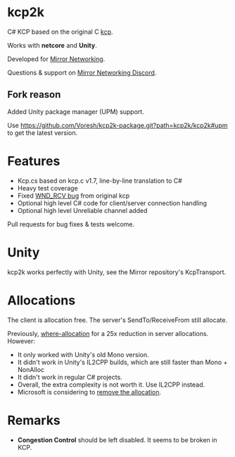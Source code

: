 # kcp2k
C# KCP based on the original C [kcp](https://github.com/skywind3000/kcp).

Works with **netcore** and **Unity**. 

Developed for [Mirror Networking](https://github.com/MirrorNetworking/Mirror).

Questions & support on [Mirror Networking Discord](https://discord.gg/xVW4nU4C34).

## Fork reason

Added Unity package manager (UPM) support.

Use https://github.com/Voresh/kcp2k-package.git?path=kcp2k/kcp2k#upm to get the latest version.

# Features
* Kcp.cs based on kcp.c v1.7, line-by-line translation to C#
* Heavy test coverage
* Fixed [WND_RCV bug](https://github.com/skywind3000/kcp/pull/291) from original kcp
* Optional high level C# code for client/server connection handling
* Optional high level Unreliable channel added

Pull requests for bug fixes & tests welcome.

# Unity
kcp2k works perfectly with Unity, see the Mirror repository's KcpTransport.

# Allocations
The client is allocation free.
The server's SendTo/ReceiveFrom still allocate.

Previously, [where-allocation](https://github.com/vis2k/where-allocation) for a 25x reduction in server allocations. However:
- It only worked with Unity's old Mono version.
- It didn't work in Unity's IL2CPP builds, which are still faster than Mono + NonAlloc
- It didn't work in regular C# projects.
- Overall, the extra complexity is not worth it. Use IL2CPP instead.
- Microsoft is considering to [remove the allocation](https://github.com/dotnet/runtime/issues/30797#issuecomment-1308599410).

# Remarks
- **Congestion Control** should be left disabled. It seems to be broken in KCP.
